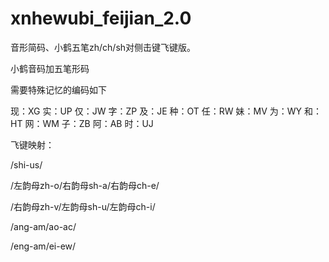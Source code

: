 # xnhewubi_feijian_2.0

音形简码、小鹤五笔zh/ch/sh对侧击键飞键版。

小鹤音码加五笔形码

需要特殊记忆的编码如下

现：XG 实：UP 仅：JW 字：ZP 及：JE 种：OT 任：RW 妹：MV 为：WY 和：HT 网：WM 子：ZB 阿：AB 时：UJ

飞键映射：

/shi-us/

/左韵母zh-o/右韵母sh-a/右韵母ch-e/

/右韵母zh-v/左韵母sh-u/左韵母ch-i/

/ang-am/ao-ac/

/eng-am/ei-ew/
